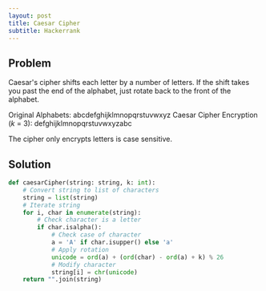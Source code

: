 ```yaml
---
layout: post
title: Caesar Cipher
subtitle: Hackerrank
---
```


## Problem
Caesar's cipher shifts each letter by a number of letters. If the shift takes you past the end of the alphabet, just rotate back to the front of the alphabet.

Original Alphabets: abcdefghijklmnopqrstuvwxyz
Caesar Cipher Encryption ($k$ = 3): defghijklmnopqrstuvwxyzabc

The cipher only encrypts letters is case sensitive.

## Solution

```python
def caesarCipher(string: string, k: int):
    # Convert string to list of characters
    string = list(string)
    # Iterate string
    for i, char in enumerate(string):
        # Check character is a letter
        if char.isalpha():
            # Check case of character
            a = 'A' if char.isupper() else 'a'
            # Apply rotation
            unicode = ord(a) + (ord(char) - ord(a) + k) % 26
            # Modify character
            string[i] = chr(unicode)
    return "".join(string)
```
